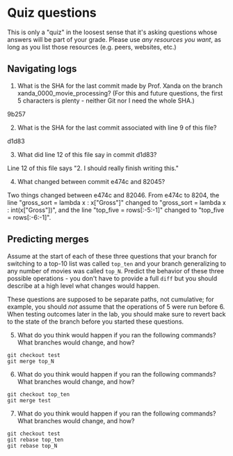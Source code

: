 # Quiz questions

This is only a "quiz" in the loosest sense that it's asking questions whose
answers will be part of your grade. Please use *any resources you want*, as
long as you list those resources (e.g. peers, websites, etc.)

## Navigating logs

1. What is the SHA for the last commit made by Prof. Xanda on the branch
xanda_0000_movie_processing?
(For this and future questions, the first 5 characters is plenty - neither
Git nor I need the whole SHA.)

9b257

2. What is the SHA for the last commit associated with line 9 of this file?

d1d83

3. What did line 12 of this file say in commit d1d83?

Line 12 of this file says "2. I should really finish writing this."

4. What changed between commit e474c and 82045?

Two things changed between e474c and 82046. From e474c to 8204, the line "gross_sort = lambda x : x["Gross"]" changed to "gross_sort = lambda x : int(x["Gross"])", and the line "top_five = rows[:-5:-1]" changed to "top_five = rows[:-6:-1]".

## Predicting merges

Assume at the start of each of these three questions that your
branch for switching to a top-10 list was called `top_ten`
and your branch generalizing to any number of movies was called `top_N`.
Predict the behavior of these three possible operations - you don't
have to provide a full `diff` but you should describe at a high level
what changes would happen.

These questions are supposed to be separate paths, not cumulative;
for example, you should *not* assume that the operations of 5 were run
before 6. When testing outcomes later in the lab, you should make sure to
revert back to the state of the branch before you started these questions.

5. What do you think would happen if you ran the following commands?
What branches would change, and how?
```
git checkout test
git merge top_N
```

6. What do you think would happen if you ran the following commands?
What branches would change, and how?
```
git checkout top_ten
git merge test
```

7. What do you think would happen if you ran the following commands?
What branches would change, and how?
```
git checkout test
git rebase top_ten
git rebase top_N
```

